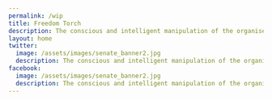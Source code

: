 ```yaml
---
permalink: /wip
title: Freedom Torch
description: The conscious and intelligent manipulation of the organised habits and opinions of the masses is an important element in democratic society. Those who manipulate this unseen mechanism of society constitute an invisible government which is the true ruling power of our country. If you can influence the leaders, either with or without their conscious cooperation, you automatically influence the group which they sway. `Propaganda` will never die out.
layout: home
twitter:
  image: /assets/images/senate_banner2.jpg
  description: The conscious and intelligent manipulation of the organised habits and opinions of the masses is an important element in democratic society. Those who manipulate this unseen mechanism of society constitute an invisible government which is the true ruling power of our country. If you can influence the leaders, either with or without their conscious cooperation, you automatically influence the group which they sway. `Propaganda` will never die out.
facebook:
  image: /assets/images/senate_banner2.jpg
  description: The conscious and intelligent manipulation of the organised habits and opinions of the masses is an important element in democratic society. Those who manipulate this unseen mechanism of society constitute an invisible government which is the true ruling power of our country. If you can influence the leaders, either with or without their conscious cooperation, you automatically influence the group which they sway. `Propaganda` will never die out.
---
```

